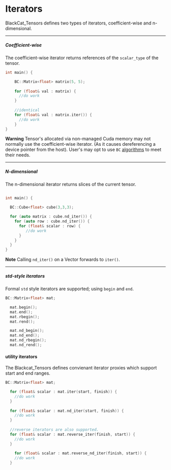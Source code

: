 # Iterators 

BlackCat_Tensors defines two types of iterators, coefficient-wise and n-dimensional. 

----------------------------------------------------------------------------------------------

##### Coefficient-wise 
The coefficient-wise iterator returns references of the `scalar_type` of the tensor.

```cpp
int main() {

    BC::Matrix<float> matrix(5, 5); 
    
    for (float& val : matrix) {
      //do work 
    }
    
    //identical
    for (float& val : matrix.iter()) {
      //do work 
    }
}
```
**Warning** Tensor's allocated via non-managed Cuda memory may not normally use the coefficient-wise iterator. (As it causes dereferencing a device pointer from the host). User's may opt to use `BC` [algorithms](https://github.com/josephjaspers/BlackCat_Tensors/blob/master/docs/algorithms.md) to meet their needs.   

----------------------------------------------------------------------------------------------
  
    
   
##### N-dimensional     
The n-dimensional iterator returns slices of the current tensor.

```cpp

int main() { 

  BC::Cube<float> cube(3,3,3); 

  for (auto matrix : cube.nd_iter()) {       
    for (auto row : cube.nd_iter()) {        
      for (float& scalar : row) {
         //do work 
      }
    }
  }
}
```

**Note** Calling `nd_iter()` on a Vector forwards to `iter()`. 

----------------------------------------------------------------------------------------------
##### std-style iterators

Formal `std` style iterators are supported; using `begin` and `end`. 

```cpp
BC::Matrix<float> mat; 

  mat.begin();        
  mat.end();
  mat.rbegin();
  mat.rend();

  mat.nd_begin();
  mat.nd_end();
  mat.nd_rbegin();
  mat.nd_rend();
```
#### utility iterators
The Blackcat_Tensors defines convienant iterator proxies which support start and end ranges.

```cpp
BC::Matrix<float> mat; 

  for (float& scalar : mat.iter(start, finish)) {
    //do work
  }
  
  for (float& scalar : mat.nd_iter(start, finish)) {
    //do work
  }
  
  //reverse iterators are also supported.
  for (float& scalar : mat.reverse_iter(finish, start)) {
    //do work
  }
  
    for (float& scalar : mat.reverse_nd_iter(finish, start)) {
    //do work
  }

```
